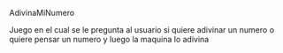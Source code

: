 AdivinaMiNumero

Juego en el cual se le pregunta al usuario si quiere adivinar un numero o quiere pensar un numero y luego la maquina lo adivina
